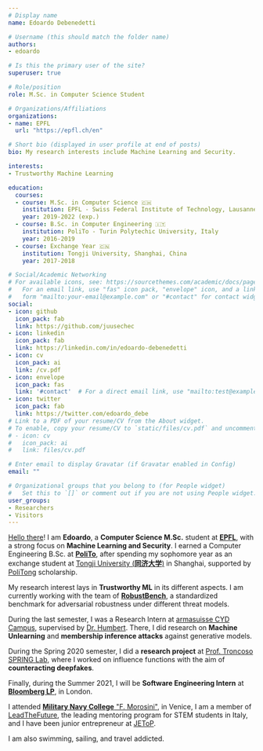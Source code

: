 ```yaml
---
# Display name
name: Edoardo Debenedetti

# Username (this should match the folder name)
authors:
- edoardo

# Is this the primary user of the site?
superuser: true

# Role/position
role: M.Sc. in Computer Science Student

# Organizations/Affiliations
organizations:
- name: EPFL
  url: "https://epfl.ch/en"

# Short bio (displayed in user profile at end of posts)
bio: My research interests include Machine Learning and Security.

interests:
- Trustworthy Machine Learning

education:
  courses:
  - course: M.Sc. in Computer Science 🇨🇭
    institution: EPFL - Swiss Federal Institute of Technology, Lausanne, Switzerland
    year: 2019-2022 (exp.)
  - course: B.Sc. in Computer Engineering 🇮🇹
    institution: PoliTo - Turin Polytechic University, Italy
    year: 2016-2019
  - course: Exchange Year 🇨🇳
    institution: Tongji University, Shanghai, China
    year: 2017-2018

# Social/Academic Networking
# For available icons, see: https://sourcethemes.com/academic/docs/page-builder/#icons
#   For an email link, use "fas" icon pack, "envelope" icon, and a link in the
#   form "mailto:your-email@example.com" or "#contact" for contact widget.
social:
- icon: github
  icon_pack: fab
  link: https://github.com/juusechec
- icon: linkedin
  icon_pack: fab
  link: https://linkedin.com/in/edoardo-debenedetti
- icon: cv
  icon_pack: ai
  link: /cv.pdf
- icon: envelope
  icon_pack: fas
  link: '#contact'  # For a direct email link, use "mailto:test@example.org".
- icon: twitter
  icon_pack: fab
  link: https://twitter.com/edoardo_debe
# Link to a PDF of your resume/CV from the About widget.
# To enable, copy your resume/CV to `static/files/cv.pdf` and uncomment the lines below.
# - icon: cv
#   icon_pack: ai
#   link: files/cv.pdf

# Enter email to display Gravatar (if Gravatar enabled in Config)
email: ""

# Organizational groups that you belong to (for People widget)
#   Set this to `[]` or comment out if you are not using People widget.
user_groups:
- Researchers
- Visitors
---
```


[Hello there](https://knowyourmeme.com/memes/hello-there)! I am **Edoardo**, a **Computer Science M.Sc.** student at [**EPFL**](https://epfl.ch/en), with a strong focus on **Machine Learning and Security**. I earned a Computer Engineering B.Sc. at [**PoliTo**](https://www.polito.it/), after spending my sophomore year as an exchange student at [Tongji University (**同济大学**)](https://en.tongji.edu.cn/) in Shanghai, supported by [PoliTong](https://www.polito.it/international/partnership/politecnico_nel_mondo/politong/index.php?lang=en) scholarship.

My research interest lays in **Trustworthy ML** in its different aspects. I am currently working with the team of **[RobustBench](https://robustbench.github.io)**, a standardized benchmark for adversarial robustness under different threat models.

During the last semester, I was a Research Intern at [armasuisse CYD Campus](https://www.ar.admin.ch/en/armasuisse-wissenschaft-und-technologie-w-t/cyber-defence_campus.html), supervised by [Dr. Humbert](https://www.mhumbert.com/). There, I did research on **Machine Unlearning** and **membership inference attacks** against generative models.

During the Spring 2020 semester, I did a **research project** at [Prof. Troncoso](http://carmelatroncoso.com/) [SPRING Lab](https://www.epfl.ch/labs/spring/), where I worked on influence functions with the aim of **counteracting deepfakes**.

Finally, during the Summer 2021, I will be **Software Engineering Intern** at **[Bloomberg LP](https://www.bloomberg.com/)**, in London.

I attended [**Military Navy College** "F. Morosini"](http://www.marina.difesa.it/EN/training_institute/morosini/Pagine/default.aspx), in Venice, I am a member of [LeadTheFuture](https://leadthefuture.tech), the leading mentoring program for STEM students in Italy, and I have been junior entrepreneur at [JEToP](https://jetop.com).

I am also swimming, sailing, and travel addicted.
